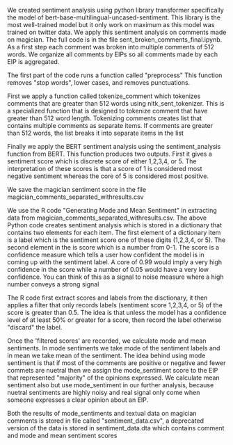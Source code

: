 We created sentiment analysis using python library transformer specifically the model of bert-base-multilingual-uncased-sentiment. This library is the most well-trained model but it only work on maximum 
as this model was trained on twitter data. We apply this sentiment analysis on comments made on magician. The full code is in the file sent_broken_comments_final.ipynb. As a first step each comment was 
broken into multiple comments of 512 words. We organize all comments by EIPs so all comments made by each EIP is aggregated.

The first part of the code runs a function called "preprocess" This function removes "stop words", lower cases, and removes punctuations. 

First we apply a function called tokenize_comment which tokenizes comments that are greater than 512 words using nltk_sent_tokenizer. This is a specialized function that is designed to tokenize comment that
have greater than 512 word length. Tokenizing comments creates list that contains multiple comments as separate items. If comments are greater than 512 words, the list breaks it into separate items in the list

Finally we apply the BERT sentiment analysis using the sentiment_analysis function from BERT. This function produces two outputs. First it gives a sentiment score which is discrete score of either 1,2,3,4, or 5.
The interpretation of these scores is that a score of 1 is considered most negative sentiment whereas the core of 5 is considered most positive.

We save the magician sentiment score in the file magician_comments_separated_withresults.csv 


We use the R code "Generating Mode and Mean Sentiment" in extracting data from magician_comments_separated_withresults.csv. The above Python code creates sentiment analysis which is stored in a dictionary that contains two elements for each item. The first element of a dictionary item is a label which is the sentiment score one of these digits (1,2,3,4, or 5). The second element in the is score which is a number from 0-1. The score is a confidence measure which tells a user how confident the model is in coming up with the sentiment label. A core of 0.99 would imply a very high confidence in the score while a number of 0.05 would have a very low confidence. You can think of this as a signal to noise measure where a high number conveys a strong signal

The R code first extract scores and labels from the disctionary, it then applies a filter that only records labels (sentiment score 1,2,3,4, or 5) of the score is greater than 0.5. The idea is that unless the model has a confidence level of at least 50% or greater for a score, then record the label otherwise "discard" the label.

Once the 'filtered scores' are recorded, we calculate mode and mean sentiments. In mode sentiments we take mode of the sentiment labels and in mean we take mean of the sentiment. The idea behind using mode sentiment is that if most of the comments are positive or negative and fewer commets are nuetral then we assign the mode_sentiment score to the EIP that represented "majority" of the opinions expressed. We calculate mean sentiment also but use mode_sentiment in our further analysis, because nuetral sentiments are highly noisy and real signal only come when someone expresses a clear opinion about an EIP. 

Both the results of mode_sentiments and textual data on magician comments is stored in file called "sentiment_data.csv", a deprecated version of the data is stored in sentiment_data.dta which contains comment and mode and mean sentiment scores
